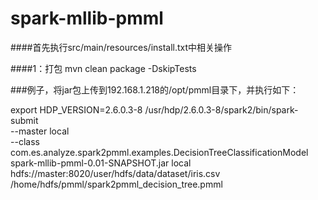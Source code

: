 # spark-mllib-pmml
####首先执行src/main/resources/install.txt中相关操作

####1：打包
mvn clean package -DskipTests

###例子，将jar包上传到192.168.1.218的/opt/pmml目录下，并执行如下：

export HDP_VERSION=2.6.0.3-8
/usr/hdp/2.6.0.3-8/spark2/bin/spark-submit \
--master local \
--class com.es.analyze.spark2pmml.examples.DecisionTreeClassificationModel \
spark-mllib-pmml-0.01-SNAPSHOT.jar local hdfs://master:8020/user/hdfs/data/dataset/iris.csv /home/hdfs/pmml/spark2pmml_decision_tree.pmml
